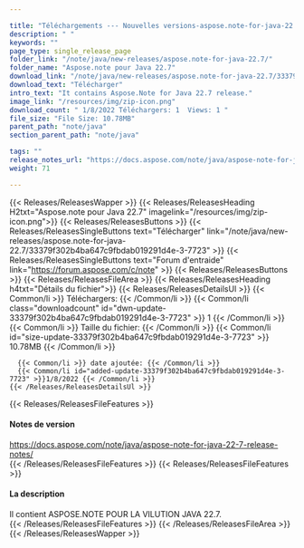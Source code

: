 ```yaml
---

title: "Téléchargements --- Nouvelles versions-aspose.note-for-java-22.7"
description: " "
keywords: ""
page_type: single_release_page
folder_link: "/note/java/new-releases/aspose.note-for-java-22.7/"
folder_name: "Aspose.note pour Java 22.7"
download_link: "/note/java/new-releases/aspose.note-for-java-22.7/33379f302b4ba647c9fbdab019291d4e-3-7723"
download_text: "Télécharger"
intro_text: "It contains Aspose.Note for Java 22.7 release."
image_link: "/resources/img/zip-icon.png"
download_count: " 1/8/2022 Téléchargers: 1  Views: 1 "
file_size: "File Size: 10.78MB"
parent_path: "note/java"
section_parent_path: "note/java"

tags: ""
release_notes_url: "https://docs.aspose.com/note/java/aspose-note-for-java-22-7-release-notes/"
weight: 71

---
```


{{< Releases/ReleasesWapper >}}
  {{< Releases/ReleasesHeading H2txt="Aspose.note pour Java 22.7" imagelink="/resources/img/zip-icon.png">}}
  {{< Releases/ReleasesButtons >}}
    {{< Releases/ReleasesSingleButtons text="Télécharger" link="/note/java/new-releases/aspose.note-for-java-22.7/33379f302b4ba647c9fbdab019291d4e-3-7723" >}}
    {{< Releases/ReleasesSingleButtons text="Forum d'entraide" link="https://forum.aspose.com/c/note" >}}
  {{< Releases/ReleasesButtons >}}
  {{< Releases/ReleasesFileArea >}}
    {{< Releases/ReleasesHeading h4txt="Détails du fichier">}}
    {{< Releases/ReleasesDetailsUl >}}
      {{< Common/li >}} Téléchargers: {{< /Common/li >}}
      {{< Common/li class="downloadcount" id="dwn-update-33379f302b4ba647c9fbdab019291d4e-3-7723" >}} 1 {{< /Common/li >}}
      {{< Common/li >}} Taille du fichier: {{< /Common/li >}}
      {{< Common/li id="size-update-33379f302b4ba647c9fbdab019291d4e-3-7723" >}} 10.78MB {{< /Common/li >}}

      {{< Common/li >}} date ajoutée: {{< /Common/li >}}
      {{< Common/li id="added-update-33379f302b4ba647c9fbdab019291d4e-3-7723" >}}1/8/2022 {{< /Common/li >}}
    {{< /Releases/ReleasesDetailsUl >}}

  {{< Releases/ReleasesFileFeatures >}}
      <h4>Notes de version</h4><div><a href='https://docs.aspose.com/note/java/aspose-note-for-java-22-7-release-notes/'>https://docs.aspose.com/note/java/aspose-note-for-java-22-7-release-notes/</a></div>
  {{< /Releases/ReleasesFileFeatures >}}
  {{< Releases/ReleasesFileFeatures >}}
      <h4>La description</h4><div class="HTMLDescription">Il contient ASPOSE.NOTE POUR LA VILUTION JAVA 22.7.</div>
  {{< /Releases/ReleasesFileFeatures >}}
 {{< /Releases/ReleasesFileArea >}}
{{< /Releases/ReleasesWapper >}}


